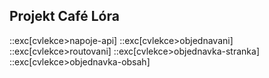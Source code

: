 ## Projekt Café Lóra

::exc[cvlekce>napoje-api]
::exc[cvlekce>objednavani]
::exc[cvlekce>routovani]
::exc[cvlekce>objednavka-stranka]
::exc[cvlekce>objednavka-obsah]
